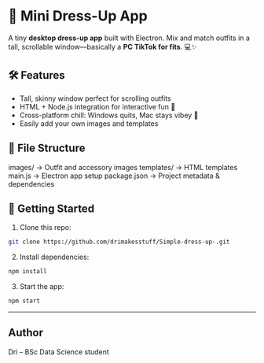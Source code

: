 # 🎀 Mini Dress-Up App

A tiny **desktop dress-up app** built with Electron. Mix and match outfits in a tall, scrollable window—basically a **PC TikTok for fits**. 💻✨

## 🛠 Features
- Tall, skinny window perfect for scrolling outfits  
- HTML + Node.js integration for interactive fun 💖  
- Cross-platform chill: Windows quits, Mac stays vibey 🍎  
- Easily add your own images and templates  

## 📂 File Structure
images/ → Outfit and accessory images
templates/ → HTML templates
main.js → Electron app setup
package.json → Project metadata & dependencies

## 🚀 Getting Started
1. Clone this repo:  
```bash
git clone https://github.com/drimakesstuff/Simple-dress-up-.git
```
2. Install dependencies:
```bash
npm install
```
3. Start the app:
```bash
npm start
```

---
## Author

Dri – BSc Data Science student

